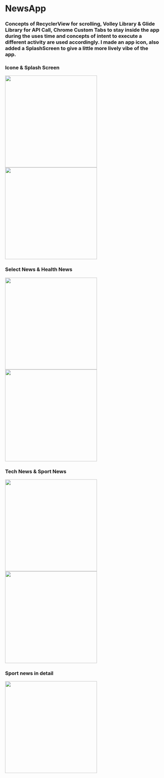 # NewsApp

### Concepts of RecyclerView for scrolling, Volley Library & Glide Library for API Call, Chrome Custom Tabs to stay inside the app during the uses time and concepts of intent to execute a different activity are used accordingly. I made an app icon, also added a SplashScreen to give a little more lively vibe of the app.

### Icone    &   Splash Screen
<img src='app/p1.jpeg' hight=400 width=300>      <img src='app/p2.jpeg' hight=400 width=300> 

### Select News    &   Health News
<img src='app/p3.jpeg' hight=400 width=300>      <img src='app/p4.jpeg' hight=400 width=300>      

### Tech News    &   Sport News
<img src='app/p5.jpeg' hight=400 width=300>      <img src='app/p6.jpeg' hight=400 width=300> 


### Sport news in detail 
<img src='app/p7.jpeg' hight=400 width=300>     
